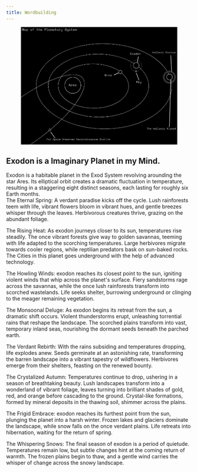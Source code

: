 ```yaml
---
title: Wordbuilding
---
```

<figure><img src="static/images/map.png"></figure>
<h2>Exodon is a Imaginary Planet in my Mind.</h2>
<p>Exodon is a habitable planet in the Exod System revolving arounding the star Ares. Its elliptical orbit creates a dramatic fluctuation in temperature, resulting in a staggering eight distinct seasons, each lasting for roughly six Earth months.<br>The Eternal Spring: A verdant paradise kicks off the cycle. Lush rainforests teem with life, vibrant flowers bloom in vibrant hues, and gentle breezes whisper through the leaves. Herbivorous creatures thrive, grazing on the abundant foliage.

The Rising Heat: As exodon journeys closer to its sun, temperatures rise steadily.  The once vibrant forests give way to golden savannas, teeming with life adapted to the scorching temperatures. Large herbivores migrate towards cooler regions, while reptilian predators bask on sun-baked rocks. The Cities in this planet goes underground with the help of advanced technology.

The Howling Winds: exodon reaches its closest point to the sun, igniting violent winds that whip across the planet's surface. Fiery sandstorms rage across the savannas, while the once lush rainforests transform into scorched wastelands. Life seeks shelter, burrowing underground or clinging to the meager remaining vegetation.

The Monsoonal Deluge:  As exodon begins its retreat from the sun, a dramatic shift occurs.  Violent thunderstorms erupt, unleashing torrential rains that reshape the landscape. The scorched plains transform into vast, temporary inland seas, nourishing the dormant seeds beneath the parched earth.

The Verdant Rebirth: With the rains subsiding and temperatures dropping, life explodes anew. Seeds germinate at an astonishing rate, transforming the barren landscape into a vibrant tapestry of wildflowers. Herbivores emerge from their shelters, feasting on the renewed bounty.

The Crystalized Autumn: Temperatures continue to drop, ushering in a season of breathtaking beauty. Lush landscapes transform into a wonderland of vibrant foliage, leaves turning into brilliant shades of gold, red, and orange before cascading to the ground.  Crystal-like formations, formed by mineral deposits in the thawing soil, shimmer across the plains.

The Frigid Embrace: exodon reaches its furthest point from the sun, plunging the planet into a harsh winter.  Frozen lakes and glaciers dominate the landscape, while snow falls on the once verdant plains. Life retreats into hibernation, waiting for the return of spring.

The Whispering Snows:  The final season of exodon is a period of quietude.  Temperatures remain low, but subtle changes hint at the coming return of warmth. The frozen plains begin to thaw, and a gentle wind carries the whisper of change across the snowy landscape.</p>
